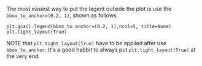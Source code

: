 The most easiest way to put the legent outside the plot is use the `bbox_to_anchor=(0.2, 1)`, shown as follows.

```python3
plt.gca().legend(bbox_to_anchor=(0.2, 1),ncol=5, title=None)
plt.tight_layout(True)
```

NOTE that `plt.tight_layout(True)` have to be applied after use `bbox_to_anchor`. It's a good habbit to always put `plt.tight_layout(True)` at the very end.
